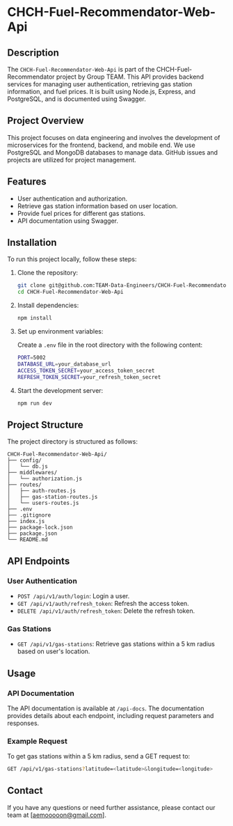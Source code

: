 # CHCH-Fuel-Recommendator-Web-Api

## Description

The `CHCH-Fuel-Recommendator-Web-Api` is part of the CHCH-Fuel-Recommendator project by Group TEAM. This API provides backend services for managing user authentication, retrieving gas station information, and fuel prices. It is built using Node.js, Express, and PostgreSQL, and is documented using Swagger.

## Project Overview

This project focuses on data engineering and involves the development of microservices for the frontend, backend, and mobile end. We use PostgreSQL and MongoDB databases to manage data. GitHub issues and projects are utilized for project management.

## Features

- User authentication and authorization.
- Retrieve gas station information based on user location.
- Provide fuel prices for different gas stations.
- API documentation using Swagger.

## Installation

To run this project locally, follow these steps:

1. Clone the repository:

   ```sh
   git clone git@github.com:TEAM-Data-Engineers/CHCH-Fuel-Recommendator-Web-Api.git
   cd CHCH-Fuel-Recommendator-Web-Api
   ```

2. Install dependencies:

   ```sh
   npm install
   ```

3. Set up environment variables:

   Create a `.env` file in the root directory with the following content:

   ```sh
   PORT=5002
   DATABASE_URL=your_database_url
   ACCESS_TOKEN_SECRET=your_access_token_secret
   REFRESH_TOKEN_SECRET=your_refresh_token_secret
   ```

4. Start the development server:

   ```sh
   npm run dev
   ```

## Project Structure

The project directory is structured as follows:

```
CHCH-Fuel-Recommendator-Web-Api/
├── config/
│   └── db.js
├── middlewares/
│   └── authorization.js
├── routes/
│   ├── auth-routes.js
│   ├── gas-station-routes.js
│   └── users-routes.js
├── .env
├── .gitignore
├── index.js
├── package-lock.json
├── package.json
└── README.md
```

## API Endpoints

### User Authentication

- `POST /api/v1/auth/login`: Login a user.
- `GET /api/v1/auth/refresh_token`: Refresh the access token.
- `DELETE /api/v1/auth/refresh_token`: Delete the refresh token.

### Gas Stations

- `GET /api/v1/gas-stations`: Retrieve gas stations within a 5 km radius based on user's location.

## Usage

### API Documentation

The API documentation is available at `/api-docs`. The documentation provides details about each endpoint, including request parameters and responses.

### Example Request

To get gas stations within a 5 km radius, send a GET request to:

```sh
GET /api/v1/gas-stations?latitude=<latitude>&longitude=<longitude>
```

## Contact

If you have any questions or need further assistance, please contact our team at [aemooooon@gmail.com].
